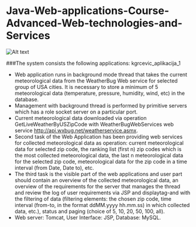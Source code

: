 Java-Web-applications-Course-Advanced-Web-technologies-and-Services
============


![Alt text](https://github.com/krunogr/Java-Web-applications-Course-Advanced-Web-technologies-and-Services/blob/master/system_schema.JPG "Schema of system")

###The system consists the following applications:
kgrcevic_aplikacija_1
  - Web application runs in background mode thread that takes the current 
meteorological data from the WeatherBug Web service for selected group of USA 
cities. It is necessary to store a minimum of 5 meteorological data (temperature, 
pressure, humidity, wind, etc) in the database.
  - Management with background thread is performed by primitive servers which has a 
role socket server on a particular port.
 - Current meteorological data downloaded via operation 
GetLiveWeatherByUSZipCode with WeatherBugWebServices web service 
http://api.wxbug.net/weatherservice.asmx.
  - Second task of the Web Application has been providing web services for collected 
meteorological data as operation: current meteorological data for selected zip code, 
the ranking list (first n) zip codes which is the most collected meteorological data, the 
last n meteorological data for the selected zip code, meteorological data for the zip 
code in a time interval (from Date, Date to), etc.
  - The third task is the visible part of the web applications and user part should contain 
an overview of the collected meteorological data, an overview of the requirements 
for the server that manages the thread and review the log of user requirements via 
JSP and displaytag-and with the filtering of data (filtering elements: the chosen zip code, time interval (from-to, in the format ddMM.yyyy hh.mm.ss) in which collected 
data, etc.), status and paging (choice of 5, 10, 20, 50, 100, all).
  - Web server: Tomcat, User Interface: JSP, Database: MySQL.
